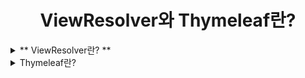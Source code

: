<div align="center">
    <H1> ViewResolver와 Thymeleaf란? </H1>
</div>

<details>
<summary> ** ViewResolver란? **</summary>
<div markdown="1">

### ViewResolver란?
- 실행할 뷰를 찾는 일을 한다.
- 페이지 컨트롤러가 리턴한 뷰 이름에 해당하는 뷰 컴포넌트를 찾는 역할

### 종류는?
- ResouceBundleViewResolver
  *.properties 에서 뷰 이름에 해당하는 컴포넌트의 URL을 찾는다.

- InternalResourceViewResolver
  미리 지정된 접두사, 접미사를 사용하여 뷰 이름으로 컴포넌트의 URL을 완성해 URL을 지정하기 편리하다.
  교체방법은 XML에서 설정하는 방법과 Java Config로 설정하는 방법이 있다.

### 실행과정
- 페이지 컨트롤러는 클라이언트가 요청한 작업을 실행한 후 그 결과를 출력할 뷰의 이름을 리턴한다.
- 프론트 컨트롤러는 RequestHandler가 리턴한 URL을 ViewResolver가 찾아서 실행한다.
- 실행된 결과는 클라이언트에게 응답한다.

</div>
</details>

<details>
<summary> Thymeleaf란? </summary>
<div markdown="1">

### Thymeleaf란?
- 자바 기반의 템플릿 엔진으로 Html,xml,javascript, css 등 다양한 텍스트 파일을 렌더링하는데 사용됩니다.
- 주로 Spring Framework와 함께 사용되며, 서버 사이드 템플릿 엔진으로서 동적 웹 페이지를 생성하는 데 매우 유용하다.

## 특징
1. Natural Templates
- Thymeleaf 템플릿은 브라우저에서 직접 열어도 유효한 HTML로 보일 수 있습니다. 이는 개발자와 디자이너 간의 협업을 용이하게 한다.
- Thymeleaf 문법은 HTML 주석이나 속성으로 표현되기 때문에, 템플릿 파일 자체가 유효한 HTML이 된다.

2. 표현식
- `${...}` : 변수 표현식
- `@{...}` : URL 표현식
- `#{...}` : 메세지 표현식
- `${...}` : 연산 표현식
- `th:text` : 텍스트 출력
- `th:utext` : 유니코드 텍스트 출력
- `th:each` : 반복문
- `th:if` : 조건문
- `th:switch` : 스위치문

3. 확장성
- 사용자 정의 속성(dialect)을 추가하여 기능을 확장할 수 있다.
- 다양한 템플릿 모드(HTML,XML,TEXT등)을 지원하여 유연하게 사용할 수 있다.

4. Thymeleaf의 주요 기능
- 변수 표현식: ${...}을 사용하여 모델 데이터를 템플릿에 바인딩.
- 조건부 평가: th:if 및 th:unless 속성을 사용하여 조건부로 콘텐츠를 렌더링.
- 반복 처리: th:each 속성을 사용하여 컬렉션을 반복 처리.
- 링크 생성: th:href 및 th:src 속성을 사용하여 동적으로 URL을 생성.
- 폼 지원: th:action 및 th:object 속성을 사용하여 폼 데이터를 처리.
</div>
</details>
